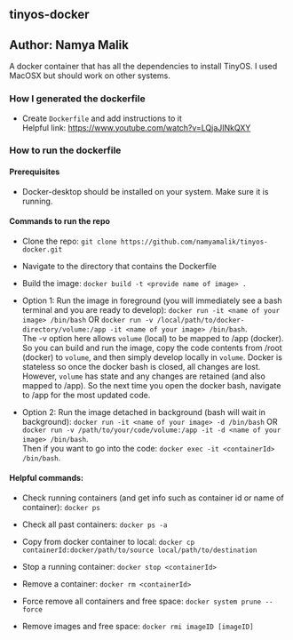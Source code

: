 ## tinyos-docker
## Author: Namya Malik

A docker container that has all the dependencies to install TinyOS. I used MacOSX but should work on other systems.

### How I generated the dockerfile
* Create `Dockerfile` and add instructions to it  
Helpful link: https://www.youtube.com/watch?v=LQjaJINkQXY  

### How to run the dockerfile

#### Prerequisites
* Docker-desktop should be installed on your system. Make sure it is running.

#### Commands to run the repo
* Clone the repo: `git clone https://github.com/namyamalik/tinyos-docker.git`
* Navigate to the directory that contains the Dockerfile
* Build the image: `docker build -t <provide name of image> .`

* Option 1: Run the image in foreground (you will immediately see a bash terminal and you are ready to develop): `docker run -it <name of your image> /bin/bash` OR `docker run -v /local/path/to/docker-directory/volume:/app -it <name of your image> /bin/bash`.  
The -v option here allows `volume` (local) to be mapped to /app (docker). So you can build and run the image, copy the code contents from /root (docker) to `volume`, and then simply develop locally in `volume`. Docker is stateless so once the docker bash is closed, all changes are lost. However, `volume` has state and any changes are retained (and also mapped to /app). So the next time you open the docker bash, navigate to /app for the most updated code.

* Option 2: Run the image detached in background (bash will wait in background): `docker run -it <name of your image> -d /bin/bash` OR `docker run -v /path/to/your/code/volume:/app -it -d <name of your image> /bin/bash`.  
Then if you want to go into the code: `docker exec -it <containerId> /bin/bash`.

#### Helpful commands:
* Check running containers (and get info such as container id or name of container): `docker ps`

* Check all past containers: `docker ps -a`

* Copy from docker container to local: `docker cp containerId:docker/path/to/source local/path/to/destination`

* Stop a running container: `docker stop <containerId>`

* Remove a container: `docker rm <containerId>`

* Force remove all containers and free space: `docker system prune --force`

* Remove images and free space: `docker rmi imageID [imageID]`
